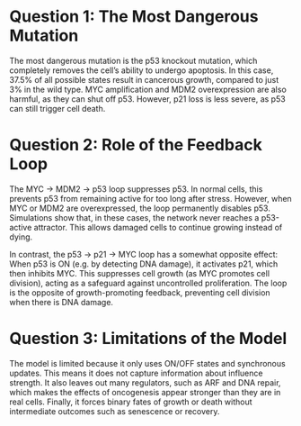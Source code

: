 # Question 1: The Most Dangerous Mutation
The most dangerous mutation is the p53 knockout mutation, which completely removes the cell’s ability to undergo apoptosis. In this case, 37.5% of all possible states result in cancerous growth, compared to just 3% in the wild type. MYC amplification and MDM2 overexpression are also harmful, as they can shut off p53. However, p21 loss is less severe, as p53 can still trigger cell death.

# Question 2: Role of the Feedback Loop
The MYC → MDM2 → p53 loop suppresses p53. In normal cells, this prevents p53 from remaining active for too long after stress. However, when MYC or MDM2 are overexpressed, the loop permanently disables p53. Simulations show that, in these cases, the network never reaches a p53-active attractor. This allows damaged cells to continue growing instead of dying.

In contrast, the p53 → p21 → MYC loop has a somewhat opposite effect:
When p53 is ON (e.g. by detecting DNA damage), it activates p21, which then inhibits MYC. This suppresses cell growth (as MYC promotes cell division), acting as a safeguard against uncontrolled proliferation. The loop is the opposite of growth-promoting feedback, preventing cell division when there is DNA damage.

# Question 3: Limitations of the Model
The model is limited because it only uses ON/OFF states and synchronous updates. This means it does not capture information about influence strength. It also leaves out many regulators, such as ARF and DNA repair, which makes the effects of oncogenesis appear stronger than they are in real cells. Finally, it forces binary fates of growth or death without intermediate outcomes such as senescence or recovery.
